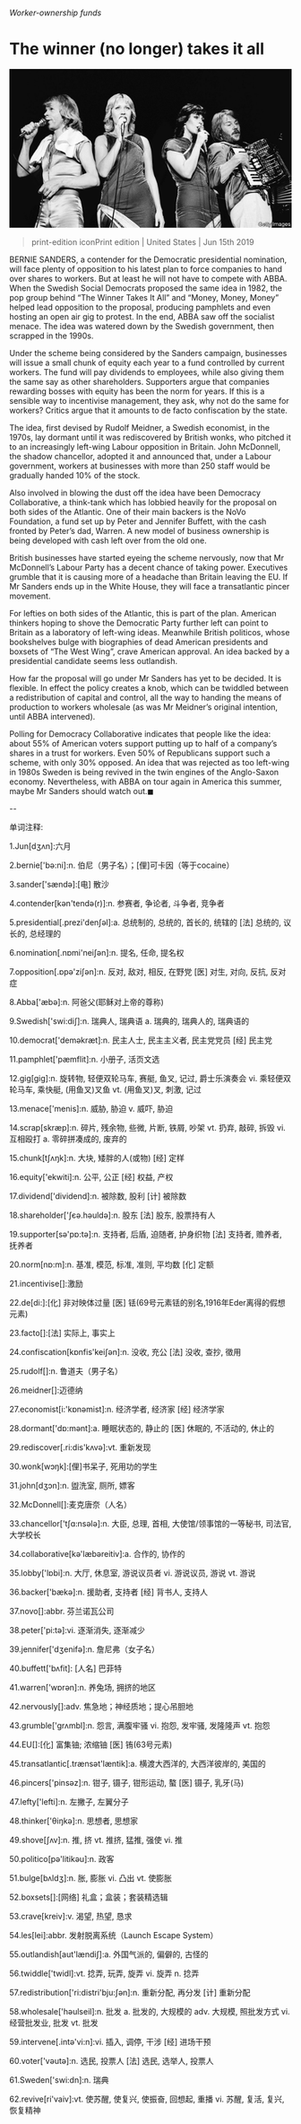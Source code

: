 ###### Worker-ownership funds

# The winner (no longer) takes it all 

![image](images/20190615_usp504.jpg) 

> print-edition iconPrint edition | United States | Jun 15th 2019 

BERNIE SANDERS, a contender for the Democratic presidential nomination, will face plenty of opposition to his latest plan to force companies to hand over shares to workers. But at least he will not have to compete with ABBA. When the Swedish Social Democrats proposed the same idea in 1982, the pop group behind “The Winner Takes It All” and “Money, Money, Money” helped lead opposition to the proposal, producing pamphlets and even hosting an open air gig to protest. In the end, ABBA saw off the socialist menace. The idea was watered down by the Swedish government, then scrapped in the 1990s. 

Under the scheme being considered by the Sanders campaign, businesses will issue a small chunk of equity each year to a fund controlled by current workers. The fund will pay dividends to employees, while also giving them the same say as other shareholders. Supporters argue that companies rewarding bosses with equity has been the norm for years. If this is a sensible way to incentivise management, they ask, why not do the same for workers? Critics argue that it amounts to de facto confiscation by the state. 

The idea, first devised by Rudolf Meidner, a Swedish economist, in the 1970s, lay dormant until it was rediscovered by British wonks, who pitched it to an increasingly left-wing Labour opposition in Britain. John McDonnell, the shadow chancellor, adopted it and announced that, under a Labour government, workers at businesses with more than 250 staff would be gradually handed 10% of the stock. 

Also involved in blowing the dust off the idea have been Democracy Collaborative, a think-tank which has lobbied heavily for the proposal on both sides of the Atlantic. One of their main backers is the NoVo Foundation, a fund set up by Peter and Jennifer Buffett, with the cash fronted by Peter’s dad, Warren. A new model of business ownership is being developed with cash left over from the old one. 

British businesses have started eyeing the scheme nervously, now that Mr McDonnell’s Labour Party has a decent chance of taking power. Executives grumble that it is causing more of a headache than Britain leaving the EU. If Mr Sanders ends up in the White House, they will face a transatlantic pincer movement. 

For lefties on both sides of the Atlantic, this is part of the plan. American thinkers hoping to shove the Democratic Party further left can point to Britain as a laboratory of left-wing ideas. Meanwhile British politicos, whose bookshelves bulge with biographies of dead American presidents and boxsets of “The West Wing”, crave American approval. An idea backed by a presidential candidate seems less outlandish. 

How far the proposal will go under Mr Sanders has yet to be decided. It is flexible. In effect the policy creates a knob, which can be twiddled between a redistribution of capital and control, all the way to handing the means of production to workers wholesale (as was Mr Meidner’s original intention, until ABBA intervened). 

Polling for Democracy Collaborative indicates that people like the idea: about 55% of American voters support putting up to half of a company’s shares in a trust for workers. Even 50% of Republicans support such a scheme, with only 30% opposed. An idea that was rejected as too left-wing in 1980s Sweden is being revived in the twin engines of the Anglo-Saxon economy. Nevertheless, with ABBA on tour again in America this summer, maybe Mr Sanders should watch out.◼ 

-- 

 单词注释:

1.Jun[dʒʌn]:六月 

2.bernie['bә:ni]:n. 伯尼（男子名）；[俚]可卡因（等于cocaine） 

3.sander['sændә]:[电] 散沙 

4.contender[kәn'tendә(r)]:n. 参赛者, 争论者, 斗争者, 竞争者 

5.presidential[.prezi'denʃәl]:a. 总统制的, 总统的, 首长的, 统辖的 [法] 总统的, 议长的, 总经理的 

6.nomination[.nɒmi'neiʃәn]:n. 提名, 任命, 提名权 

7.opposition[.ɒpә'ziʃәn]:n. 反对, 敌对, 相反, 在野党 [医] 对生, 对向, 反抗, 反对症 

8.Abba['æbә]:n. 阿爸父(耶稣对上帝的尊称) 

9.Swedish['swi:diʃ]:n. 瑞典人, 瑞典语 a. 瑞典的, 瑞典人的, 瑞典语的 

10.democrat['demәkræt]:n. 民主人士, 民主主义者, 民主党党员 [经] 民主党 

11.pamphlet['pæmflit]:n. 小册子, 活页文选 

12.gig[gig]:n. 旋转物, 轻便双轮马车, 赛艇, 鱼叉, 记过, 爵士乐演奏会 vi. 乘轻便双轮马车, 乘快艇, (用鱼叉)叉鱼 vt. (用鱼叉)叉, 刺激, 记过 

13.menace['menis]:n. 威胁, 胁迫 v. 威吓, 胁迫 

14.scrap[skræp]:n. 碎片, 残余物, 些微, 片断, 铁屑, 吵架 vt. 扔弃, 敲碎, 拆毁 vi. 互相殴打 a. 零碎拼凑成的, 废弃的 

15.chunk[tʃʌŋk]:n. 大块, 矮胖的人(或物) [经] 定样 

16.equity['ekwiti]:n. 公平, 公正 [经] 权益, 产权 

17.dividend['dividend]:n. 被除数, 股利 [计] 被除数 

18.shareholder['ʃєә.hәuldә]:n. 股东 [法] 股东, 股票持有人 

19.supporter[sә'pɒ:tә]:n. 支持者, 后盾, 迫随者, 护身织物 [法] 支持者, 赡养者, 抚养者 

20.norm[nɒ:m]:n. 基准, 模范, 标准, 准则, 平均数 [化] 定额 

21.incentivise[]:激励 

22.de[di:]:[化] 非对映体过量 [医] 铥(69号元素铥的别名,1916年Eder离得的假想元素) 

23.facto[]:[法] 实际上, 事实上 

24.confiscation[kɒnfis'keiʃәn]:n. 没收, 充公 [法] 没收, 查抄, 徵用 

25.rudolf[]:n. 鲁道夫（男子名） 

26.meidner[]:迈德纳 

27.economist[i:'kɒnәmist]:n. 经济学者, 经济家 [经] 经济学家 

28.dormant['dɒ:mәnt]:a. 睡眠状态的, 静止的 [医] 休眠的, 不活动的, 休止的 

29.rediscover[.ri:dis'kʌvә]:vt. 重新发现 

30.wonk[wɔŋk]:[俚]书呆子, 死用功的学生 

31.john[dʒɔn]:n. 盥洗室, 厕所, 嫖客 

32.McDonnell[]:麦克唐奈（人名） 

33.chancellor['tʃɑ:nsәlә]:n. 大臣, 总理, 首相, 大使馆/领事馆的一等秘书, 司法官, 大学校长 

34.collaborative[kә'læbәreitiv]:a. 合作的, 协作的 

35.lobby['lɒbi]:n. 大厅, 休息室, 游说议员者 vi. 游说议员, 游说 vt. 游说 

36.backer['bækә]:n. 援助者, 支持者 [经] 背书人, 支持人 

37.novo[]:abbr. 芬兰诺瓦公司 

38.peter['pi:tә]:vi. 逐渐消失, 逐渐减少 

39.jennifer['dʒenifә]:n. 詹尼弗（女子名） 

40.buffett['bʌfit]: [人名] 巴菲特 

41.warren['wɒrәn]:n. 养兔场, 拥挤的地区 

42.nervously[]:adv. 焦急地；神经质地；提心吊胆地 

43.grumble['grʌmbl]:n. 怨言, 满腹牢骚 vi. 抱怨, 发牢骚, 发隆隆声 vt. 抱怨 

44.EU[]:[化] 富集铀; 浓缩铀 [医] 铕(63号元素) 

45.transatlantic[.trænsәt'læntik]:a. 横渡大西洋的, 大西洋彼岸的, 美国的 

46.pincers['pinsәz]:n. 钳子, 镊子, 钳形运动, 螯 [医] 镊子, 乳牙(马) 

47.lefty['lefti]:n. 左撇子, 左翼分子 

48.thinker['θiŋkә]:n. 思想者, 思想家 

49.shove[ʃʌv]:n. 推, 挤 vt. 推挤, 猛推, 强使 vi. 推 

50.politico[pә'litikәu]:n. 政客 

51.bulge[bʌldʒ]:n. 胀, 膨胀 vi. 凸出 vt. 使膨胀 

52.boxsets[]:[网络] 礼盒；盒装；套装精选辑 

53.crave[kreiv]:v. 渴望, 热望, 恳求 

54.les[lei]:abbr. 发射脱离系统（Launch Escape System） 

55.outlandish[aut'lændiʃ]:a. 外国气派的, 偏僻的, 古怪的 

56.twiddle['twidl]:vt. 捻弄, 玩弄, 旋弄 vi. 旋弄 n. 捻弄 

57.redistribution['ri:distri'bju:ʃәn]:n. 重新分配, 再分发 [计] 重新分配 

58.wholesale['hәulseil]:n. 批发 a. 批发的, 大规模的 adv. 大规模, 照批发方式 vi. 经营批发业, 批发 vt. 批发 

59.intervene[.intә'vi:n]:vi. 插入, 调停, 干涉 [经] 进场干预 

60.voter['vәutә]:n. 选民, 投票人 [法] 选民, 选举人, 投票人 

61.Sweden['swi:dn]:n. 瑞典 

62.revive[ri'vaiv]:vt. 使苏醒, 使复兴, 使振奋, 回想起, 重播 vi. 苏醒, 复活, 复兴, 恢复精神 

